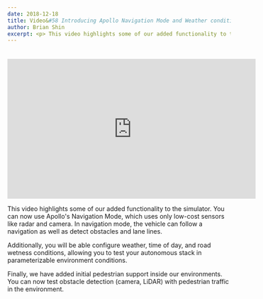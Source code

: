 ```yaml
---
date: 2018-12-18
title: Video&#58 Introducing Apollo Navigation Mode and Weather conditions
author: Brian Shin
excerpt: <p> This video highlights some of our added functionality to the simulator. You can now use Apollo's Navigation Mode, which uses only low-cost sensors like radar and camera. In navigation mode, the vehicle can follow a navigation as well as detect obstacles and lane lines.</p>
---
```


<iframe style="display:block; margin: auto; padding-top:20px;" width="560" height="315" src="https://www.youtube.com/embed/CAx0myQh0QA" frameborder="0" allow="accelerometer; autoplay; encrypted-media; gyroscope; picture-in-picture" allowfullscreen></iframe>

This video highlights some of our added functionality to the simulator. You can now use Apollo's Navigation Mode, which uses only low-cost sensors like radar and camera. In navigation mode, the vehicle can follow a navigation as well as detect obstacles and lane lines.

Additionally, you will be able configure weather, time of day, and road wetness conditions, allowing you to test your autonomous stack in parameterizable environment conditions.

Finally, we have added initial pedestrian support inside our environments. You can now test obstacle detection (camera, LiDAR) with pedestrian traffic in the environment.
